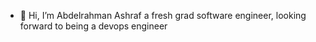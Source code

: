 - 👋 Hi, I’m Abdelrahman Ashraf a fresh grad software engineer, looking forward to being a devops engineer 

<!---
abdelrahmanAshraf311/abdelrahmanAshraf311 is a ✨ special ✨ repository because its `README.md` (this file) appears on your GitHub profile.
You can click the Preview link to take a look at your changes.
--->

